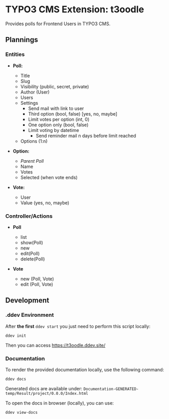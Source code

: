 # TYPO3 CMS Extension: t3oodle

Provides polls for Frontend Users in TYPO3 CMS.


## Plannings 

### Entities

* **Poll:**
    * Title
    * Slug
    * Visibility (public, secret, private)
    * Author (User)
    * Users
    * Settings
        - Send mail with link to user
        - Third option (bool, false) [yes, no, maybe]
        - Limit votes per option (int, 0)
        - One option only (bool, false)
        - Limit voting by datetime
            - Send reminder mail n days before limit reached
    * Options (1:n)

* **Option:**
    * *Parent Poll*
    * Name
    * Votes
    * Selected (when vote ends)
    
* **Vote:**
    * User
    * Value (yes, no, maybe)


### Controller/Actions

* **Poll**
    *  list
    *  show(Poll)
    *  new
    *  edit(Poll)
    *  delete(Poll)

* **Vote**
    * new (Poll, Vote)
    * edit (Poll, Vote)


## Development

### .ddev Environment

After **the first** ``ddev start`` you just need to perform this script locally:

```
ddev init
```

Then you can access https://t3oodle.ddev.site/


### Documentation

To render the provided documentation locally, use the following command:

```
ddev docs
```

Generated docs are available under: ``Documentation-GENERATED-temp/Result/project/0.0.0/Index.html``

To open the docs in browser (locally), you can use:

```
ddev view-docs
```
